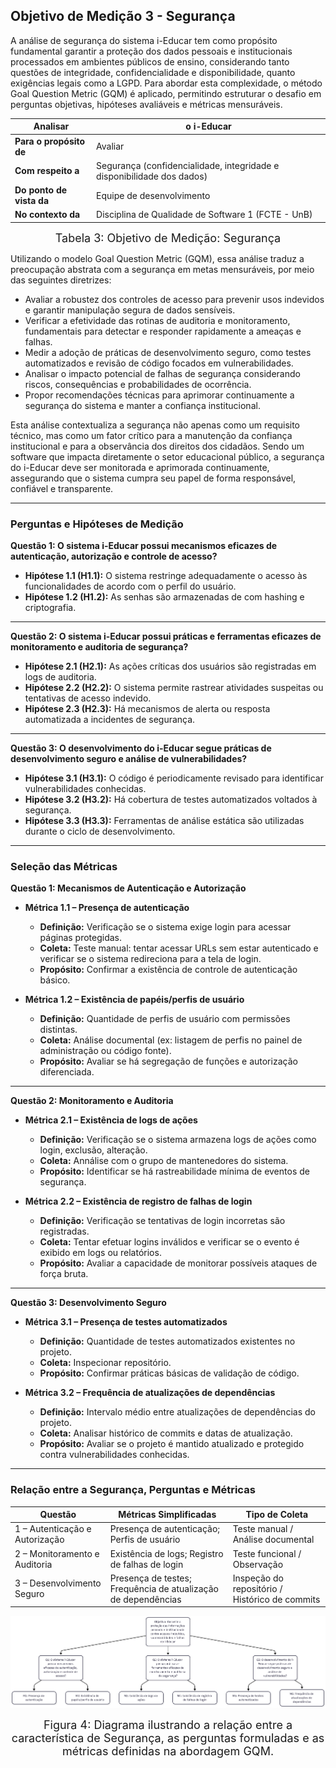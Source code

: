<!--  Observação da Manuella

AQUI IRIAM OS OUTROS OBJETIVOS DE MEDIÇÃO (MANUTENIBILIDADE E SEGURANÇA) COM SUAS RESPECTIVAS TABELAS, PERGUNTAS, HIPÓTESES, MÉTRICAS E DIAGRAMAS
 -->
 
## Objetivo de Medição 3 - Segurança

A análise de segurança do sistema i-Educar tem como propósito fundamental garantir a proteção dos dados pessoais e institucionais processados em ambientes públicos de ensino, considerando tanto questões de integridade, confidencialidade e disponibilidade, quanto exigências legais como a LGPD. Para abordar esta complexidade, o método Goal Question Metric (GQM) é aplicado, permitindo estruturar o desafio em perguntas objetivas, hipóteses avaliáveis e métricas mensuráveis.

| **Analisar**             | o i-Educar                                                             |
| ------------------------ | ---------------------------------------------------------------------- |
| **Para o propósito de**  | Avaliar                                                                |
| **Com respeito a**       | Segurança (confidencialidade, integridade e disponibilidade dos dados) |
| **Do ponto de vista da** | Equipe de desenvolvimento                                              |
| **No contexto da**       | Disciplina de Qualidade de Software 1 (FCTE - UnB)                     |

<div align="center">
  <font size="4"><figcaption>Tabela 3: Objetivo de Medição: Segurança</figcaption></font>
</div>

Utilizando o modelo Goal Question Metric (GQM), essa análise traduz a preocupação abstrata com a segurança em metas mensuráveis, por meio das seguintes diretrizes:

* Avaliar a robustez dos controles de acesso para prevenir usos indevidos e garantir manipulação segura de dados sensíveis.
* Verificar a efetividade das rotinas de auditoria e monitoramento, fundamentais para detectar e responder rapidamente a ameaças e falhas.
* Medir a adoção de práticas de desenvolvimento seguro, como testes automatizados e revisão de código focados em vulnerabilidades.
* Analisar o impacto potencial de falhas de segurança considerando riscos, consequências e probabilidades de ocorrência.
* Propor recomendações técnicas para aprimorar continuamente a segurança do sistema e manter a confiança institucional.

Esta análise contextualiza a segurança não apenas como um requisito técnico, mas como um fator crítico para a manutenção da confiança institucional e para a observância dos direitos dos cidadãos. Sendo um software que impacta diretamente o setor educacional público, a segurança do i-Educar deve ser monitorada e aprimorada continuamente, assegurando que o sistema cumpra seu papel de forma responsável, confiável e transparente.

---


### Perguntas e Hipóteses de Medição

**Questão 1: O sistema i-Educar possui mecanismos eficazes de autenticação, autorização e controle de acesso?**

* **Hipótese 1.1 (H1.1):** O sistema restringe adequadamente o acesso às funcionalidades de acordo com o perfil do usuário.  
* **Hipótese 1.2 (H1.2):** As senhas são armazenadas de com hashing e criptografia.  

---

**Questão 2: O sistema i-Educar possui práticas e ferramentas eficazes de monitoramento e auditoria de segurança?**

* **Hipótese 2.1 (H2.1):** As ações críticas dos usuários são registradas em logs de auditoria.  
* **Hipótese 2.2 (H2.2):** O sistema permite rastrear atividades suspeitas ou tentativas de acesso indevido.  
* **Hipótese 2.3 (H2.3):** Há mecanismos de alerta ou resposta automatizada a incidentes de segurança.  

---

**Questão 3: O desenvolvimento do i-Educar segue práticas de desenvolvimento seguro e análise de vulnerabilidades?**

* **Hipótese 3.1 (H3.1):** O código é periodicamente revisado para identificar vulnerabilidades conhecidas.  
* **Hipótese 3.2 (H3.2):** Há cobertura de testes automatizados voltados à segurança.  
* **Hipótese 3.3 (H3.3):** Ferramentas de análise estática são utilizadas durante o ciclo de desenvolvimento.  

---

### Seleção das Métricas

**Questão 1: Mecanismos de Autenticação e Autorização**

* **Métrica 1.1 – Presença de autenticação**  
    * **Definição:** Verificação se o sistema exige login para acessar páginas protegidas.  
    * **Coleta:** Teste manual: tentar acessar URLs sem estar autenticado e verificar se o sistema redireciona para a tela de login.  
    * **Propósito:** Confirmar a existência de controle de autenticação básico.  

* **Métrica 1.2 – Existência de papéis/perfis de usuário**  
    * **Definição:** Quantidade de perfis de usuário com permissões distintas.  
    * **Coleta:** Análise documental (ex: listagem de perfis no painel de administração ou código fonte).  
    * **Propósito:** Avaliar se há segregação de funções e autorização diferenciada.  

---

**Questão 2: Monitoramento e Auditoria**

* **Métrica 2.1 – Existência de logs de ações**  
    * **Definição:** Verificação se o sistema armazena logs de ações como login, exclusão, alteração.  
    * **Coleta:** Annálise com o grupo de mantenedores do sistema.  
    * **Propósito:** Identificar se há rastreabilidade mínima de eventos de segurança.  

* **Métrica 2.2 – Existência de registro de falhas de login**  
    * **Definição:** Verificação se tentativas de login incorretas são registradas.  
    * **Coleta:** Tentar efetuar logins inválidos e verificar se o evento é exibido em logs ou relatórios.  
    * **Propósito:** Avaliar a capacidade de monitorar possíveis ataques de força bruta.  

---

**Questão 3: Desenvolvimento Seguro**

* **Métrica 3.1 – Presença de testes automatizados**  
    * **Definição:** Quantidade de testes automatizados existentes no projeto.  
    * **Coleta:** Inspecionar repositório.  
    * **Propósito:** Confirmar práticas básicas de validação de código.  

* **Métrica 3.2 – Frequência de atualizações de dependências**  
    * **Definição:** Intervalo médio entre atualizações de dependências do projeto.  
    * **Coleta:** Analisar histórico de commits e datas de atualização.  
    * **Propósito:** Avaliar se o projeto é mantido atualizado e protegido contra vulnerabilidades conhecidas.  

---

### Relação entre a Segurança, Perguntas e Métricas

| **Questão** | **Métricas Simplificadas** | **Tipo de Coleta** |
| ------------ | --------------------------- | ------------------ |
| 1 – Autenticação e Autorização | Presença de autenticação; Perfis de usuário | Teste manual / Análise documental |
| 2 – Monitoramento e Auditoria | Existência de logs; Registro de falhas de login | Teste funcional / Observação |
| 3 – Desenvolvimento Seguro | Presença de testes; Frequência de atualização de dependências | Inspeção do repositório / Histórico de commits |


![Relação entre a Segurança, Perguntas e Métricas](../assets/diagrama_seguranca.png)

<div align="center">
  <font size="4"><figcaption>Figura 4: Diagrama ilustrando a relação entre a característica de Segurança, as perguntas formuladas e as métricas definidas na abordagem GQM.</figcaption></font>
</div>


